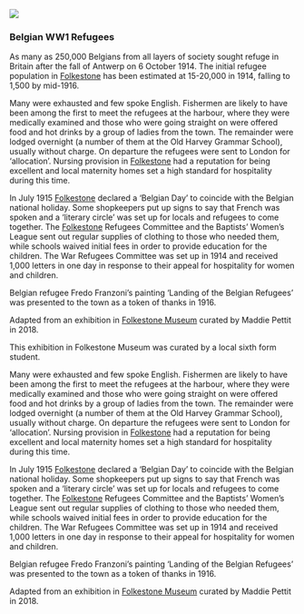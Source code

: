 <a href="https://dev.visual-essays.app"><img src="https://dev-visual-essays.netlify.app/images/ve-button.png"></a>
<param ve-config title="Belgian WW1 Refugees" author="Maddie Pettit" layout="vtl" banner="URL here">
<param ve-entity eid="Q8462986" zoom="5">
<param ve-entity eid="Q12892">


### Belgian WW1 Refugees

As many as 250,000 Belgians from all layers of society sought refuge in Britain after the fall of Antwerp on 6 October 1914. The initial refugee population in [Folkestone]( 20c-folkestone-ww1) has been estimated at 15-20,000 in 1914, falling to 1,500 by mid-1916.

Many were exhausted and few spoke English. Fishermen are likely to have been among the first to meet the refugees at the harbour, where they were medically examined and those who were going straight on were offered food and hot drinks by a group of ladies from the town. The remainder were lodged overnight (a number of them at the Old Harvey Grammar School), usually without charge. On departure the refugees were sent to London for ‘allocation’.  Nursing provision in [Folkestone](20c-folkestone-ww1)  had a reputation for being excellent and local maternity homes set a high standard for hospitality during this time. 
<pararm ve-image url="Belgian1.jpg" label="Belgian Refugees">
<param ve-map center="Q7738972">

In July 1915 [Folkestone](20c-folkestone-ww1)  declared a ‘Belgian Day’ to coincide with the Belgian national holiday. Some shopkeepers put up signs to say that French was spoken and a ‘literary circle’ was set up for locals and refugees to come together. The [Folkestone](20c-folkestone-ww1)  Refugees Committee and the Baptists’ Women’s League sent out regular supplies of clothing to those who needed them, while schools waived initial fees in order to provide education for the children. The War Refugees Committee was set up in 1914 and received 1,000 letters in one day in response to their appeal for hospitality for women and children.
<pararm ve-image url="Belgian2.jpg" label="Belgian Refugees">

Belgian refugee Fredo Franzoni’s painting ‘Landing of the Belgian Refugees’ was presented to the town as a token of thanks in 1916.


Adapted from an exhibition in [Folkestone Museum](https://folkestonemuseum.co.uk/) curated by Maddie Pettit in 2018.

This exhibition in Folkestone Museum was curated by a local sixth form student.

Many were exhausted and few spoke English. Fishermen are likely to have been among the first to meet the refugees at the harbour, where they were medically examined and those who were going straight on were offered food and hot drinks by a group of ladies from the town. The remainder were lodged overnight (a number of them at the Old Harvey Grammar School), usually without charge. On departure the refugees were sent to London for ‘allocation’.  Nursing provision in [Folkestone](20c-folkestone-ww1)  had a reputation for being excellent and local maternity homes set a high standard for hospitality during this time. 

In July 1915 [Folkestone](20c-folkestone-ww1)  declared a ‘Belgian Day’ to coincide with the Belgian national holiday. Some shopkeepers put up signs to say that French was spoken and a ‘literary circle’ was set up for locals and refugees to come together. The [Folkestone](20c-folkestone-ww1)  Refugees Committee and the Baptists’ Women’s League sent out regular supplies of clothing to those who needed them, while schools waived initial fees in order to provide education for the children. The War Refugees Committee was set up in 1914 and received 1,000 letters in one day in response to their appeal for hospitality for women and children.

Belgian refugee Fredo Franzoni’s painting ‘Landing of the Belgian Refugees’ was presented to the town as a token of thanks in 1916.


Adapted from an exhibition in [Folkestone Museum](https://folkestonemuseum.co.uk/) curated by Maddie Pettit in 2018.
